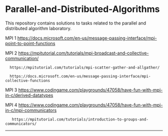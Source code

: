 # Parallel-and-Distributed-Algorithms

This repository contains solutions to tasks related to the parallel and distributed algorithm laboratory.


MPI 1 https://docs.microsoft.com/en-us/message-passing-interface/mpi-point-to-point-functions



MPI 2 https://mpitutorial.com/tutorials/mpi-broadcast-and-collective-communication/

      https://mpitutorial.com/tutorials/mpi-scatter-gather-and-allgather/  
      
      https://docs.microsoft.com/en-us/message-passing-interface/mpi-collective-functions
      

MPI 3 https://www.codingame.com/playgrounds/47058/have-fun-with-mpi-in-c/derived-datatypes



MPI 4  https://www.codingame.com/playgrounds/47058/have-fun-with-mpi-in-c/mpi-communicators

       https://mpitutorial.com/tutorials/introduction-to-groups-and-communicators/

---
